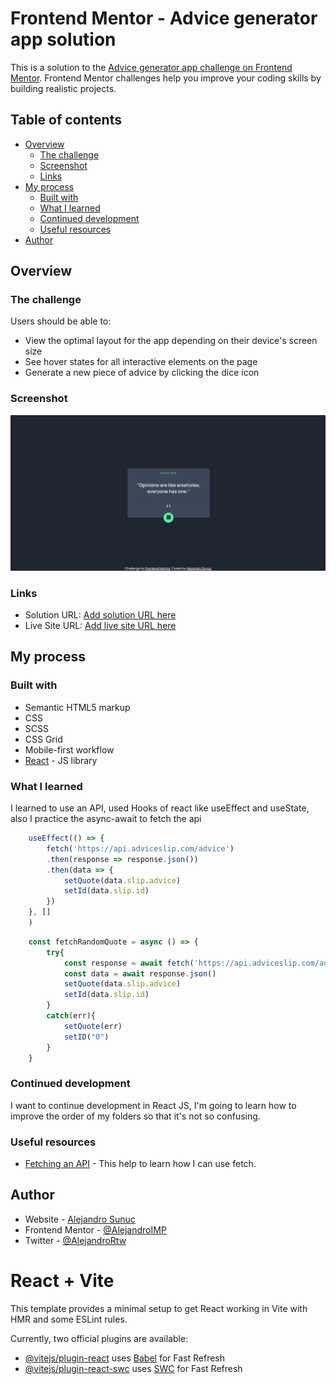 # Frontend Mentor - Advice generator app solution

This is a solution to the [Advice generator app challenge on Frontend Mentor](https://www.frontendmentor.io/challenges/advice-generator-app-QdUG-13db). Frontend Mentor challenges help you improve your coding skills by building realistic projects.

## Table of contents

- [Overview](#overview)
  - [The challenge](#the-challenge)
  - [Screenshot](#screenshot)
  - [Links](#links)
- [My process](#my-process)
  - [Built with](#built-with)
  - [What I learned](#what-i-learned)
  - [Continued development](#continued-development)
  - [Useful resources](#useful-resources)
- [Author](#author)


## Overview

### The challenge

Users should be able to:

- View the optimal layout for the app depending on their device's screen size
- See hover states for all interactive elements on the page
- Generate a new piece of advice by clicking the dice icon

### Screenshot

![](./screenshot.png)

### Links

- Solution URL: [Add solution URL here](https://your-solution-url.com)
- Live Site URL: [Add live site URL here](https://advice-generator-app-guon.vercel.app/)

## My process

### Built with

- Semantic HTML5 markup
- CSS
- SCSS
- CSS Grid
- Mobile-first workflow
- [React](https://reactjs.org/) - JS library

### What I learned

I learned to use an API, used Hooks of react like useEffect and useState, also I practice the async-await to fetch the api 
```js
    useEffect(() => {
        fetch('https://api.adviceslip.com/advice')
        .then(response => response.json())
        .then(data => {
            setQuote(data.slip.advice)
            setId(data.slip.id)
        })
    }, []
    )
```
```js
    const fetchRandomQuote = async () => {
        try{
            const response = await fetch('https://api.adviceslip.com/advice')
            const data = await response.json()
            setQuote(data.slip.advice)
            setId(data.slip.id)
        }
        catch(err){
            setQuote(err)
            setID("0")
        }
    }
```


### Continued development

I want to continue development in React JS, I'm going to learn how to improve the order of my folders so that it's not so confusing.

### Useful resources

- [Fetching an API](https://www.escuelafrontend.com/data-fetching-con-react) - This help to learn how I can use fetch.

## Author

- Website - [Alejandro Sunuc](https://alejandro-portfolio.com)
- Frontend Mentor - [@AlejandroIMP](https://www.frontendmentor.io/profile/AlejandroIMP)
- Twitter - [@AlejandroRtw](https://x.com/AlejandroRtw)


# React + Vite

This template provides a minimal setup to get React working in Vite with HMR and some ESLint rules.

Currently, two official plugins are available:

- [@vitejs/plugin-react](https://github.com/vitejs/vite-plugin-react/blob/main/packages/plugin-react/README.md) uses [Babel](https://babeljs.io/) for Fast Refresh
- [@vitejs/plugin-react-swc](https://github.com/vitejs/vite-plugin-react-swc) uses [SWC](https://swc.rs/) for Fast Refresh
